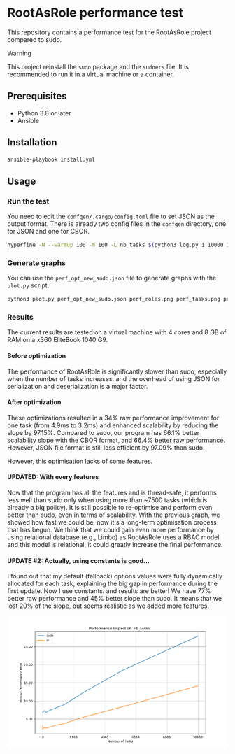 # RootAsRole performance test

This repository contains a performance test for the RootAsRole project compared to sudo.

> [!WARNING]
> This project reinstall the `sudo` package and the `sudoers` file. It is recommended to run it in a virtual machine or a container.

## Prerequisites

- Python 3.8 or later
- Ansible

## Installation

```bash
ansible-playbook install.yml
```

## Usage

### Run the test

You need to edit the `confgen/.cargo/config.toml` file to set JSON as the output format.
There is already two config files in the `confgen` directory, one for JSON and one for CBOR.

```bash
hyperfine -N --warmup 100 -m 100 -L nb_tasks $(python3 log.py 1 10000 15) -L nb_users 1 -L nb_roles 1 -L nb_commands 1 --setup 'bin/confgen etc/sudoers etc/rootasrole.json {nb_roles} {nb_users} {nb_tasks} {nb_commands} 1000' --export-json result_$(date +%y-%m-%d_%H.%M).json "bin/sudo /usr/bin/true" "bin/sr /usr/bin/true" --show-output
```

### Generate graphs
You can use the `perf_opt_new_sudo.json` file to generate graphs with the `plot.py` script.

```bash
python3 plot.py perf_opt_new_sudo.json perf_roles.png perf_tasks.png perf_both.png
```

### Results

The current results are tested on a virtual machine with 4 cores and 8 GB of RAM on a x360 EliteBook 1040 G9.


#### Before optimization

The performance of RootAsRole is significantly slower than sudo, especially when the number of tasks increases, and the overhead of using JSON for serialization and deserialization is a major factor.

#### After optimization

These optimizations resulted in a 34% raw performance improvement for one task (from 4.9ms to 3.2ms) and enhanced scalability by reducing the slope by 97.15%. Compared to sudo, our program has 66.1% better scalability slope with the CBOR format, and 66.4% better raw performance. However, JSON file format is still less efficient by 97.09% than sudo.

However, this optimisation lacks of some features.

#### UPDATED: With every features

Now that the program has all the features and is thread-safe, it performs less well than sudo only when using more than ~7500 tasks (which is already a big policy). It is still possible to re-optimise and perform even better than sudo, even in terms of scalability. With the previous graph, we showed how fast we could be, now it's a long-term optimisation process that has begun. We think that we could gain even more performance by using relational database (e.g., Limbo) as RootAsRole uses a RBAC model and this model is relational, it could greatly increase the final performance.

#### UPDATE #2: Actually, using constants is good...

I found out that my default (fallback) options values were fully dynamically allocated for each task, explaining the big gap in performance during the first update. Now I use constants. and results are better! We have 77% better raw performance and 45% better slope than sudo. It means that we lost 20% of the slope, but seems realistic as we added more features.


<img src="result_25-07-04_15.44.png" />